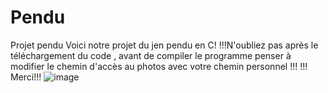 # Pendu
Projet pendu
Voici notre projet du jen pendu en C!
!!!N'oubliez pas après le téléchargement du code , avant de compiler le programme penser à modifier le chemin d'accès au photos avec votre chemin personnel !!!
!!! Merci!!!
![image](https://github.com/Lemask922/Pendu/assets/106203416/fdadf3af-cb30-404d-84ab-0270cdd87e8a)
